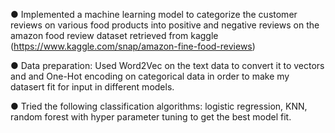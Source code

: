 ● Implemented a machine learning model to categorize the customer reviews on various food products
into positive and negative reviews on the amazon food review dataset retrieved from kaggle (https://www.kaggle.com/snap/amazon-fine-food-reviews)

● Data preparation: Used Word2Vec on the text data to convert it to vectors and and One-Hot encoding on categorical data in order to make my datasert fit for input in different models.


● Tried the following classification algorithms: logistic regression, KNN, random forest with hyper
parameter tuning to get the best model fit.
